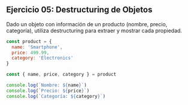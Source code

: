 ## Ejercicio 05: Destructuring de Objetos

Dado un objeto con información de un producto (nombre, precio, categoría), utiliza destructuring para extraer y mostrar cada propiedad.

```javascript
const product = {
  name: 'Smartphone',
  price: 499.99,
  category: 'Electronics'
}

const { name, price, category } = product

console.log(`Nombre: ${name}`)
console.log(`Precio: ${price}`)
console.log(`Categoría: ${category}`)
```
